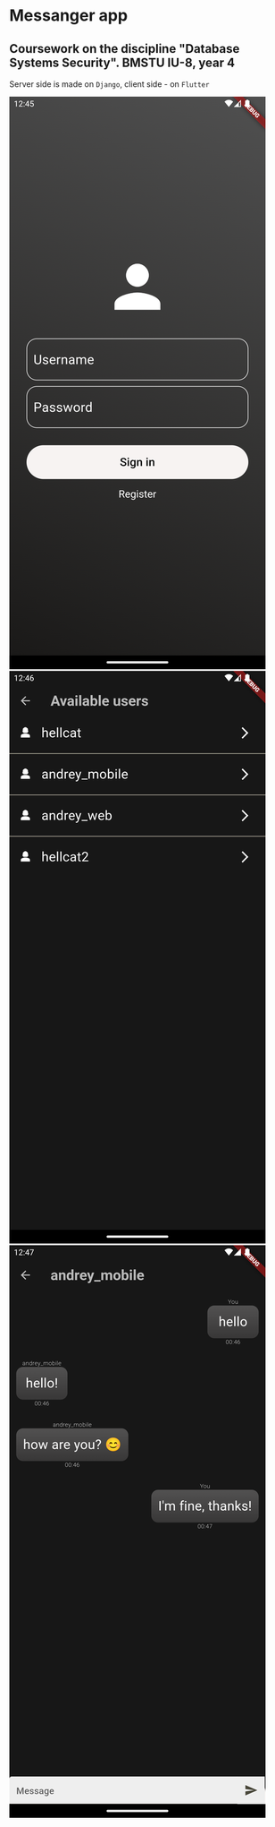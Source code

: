 # Messanger app
## Coursework on the discipline "Database Systems Security". BMSTU IU-8, year 4

Server side is made on `Django`, client side - on `Flutter`

![Full size](https://github.com/Berendei-Jr/messanger/blob/main/images/login_screen.png)
![Full size](https://github.com/Berendei-Jr/messanger/blob/main/images/chats_list_screen.png)
![Full size](https://github.com/Berendei-Jr/messanger/blob/main/images/chat_screen.png)

